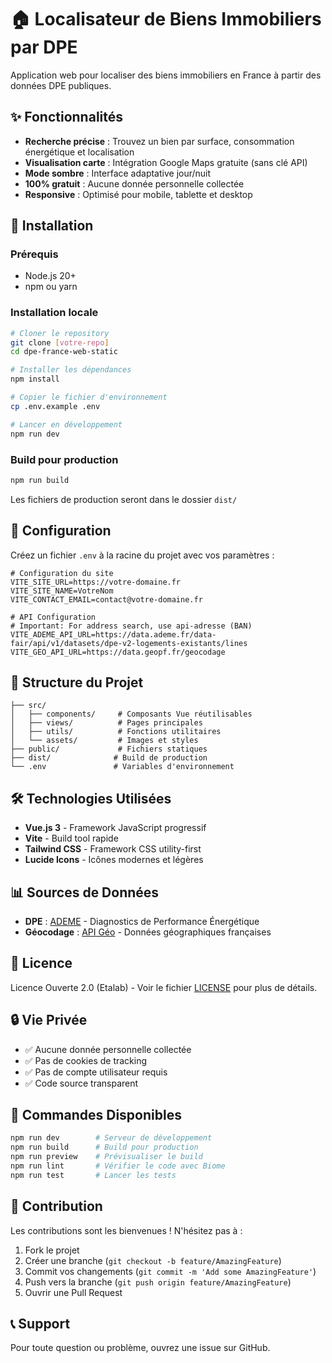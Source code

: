 # 🏠 Localisateur de Biens Immobiliers par DPE

Application web pour localiser des biens immobiliers en France à partir des données DPE publiques.

## ✨ Fonctionnalités

- **Recherche précise** : Trouvez un bien par surface, consommation énergétique et localisation
- **Visualisation carte** : Intégration Google Maps gratuite (sans clé API)
- **Mode sombre** : Interface adaptative jour/nuit
- **100% gratuit** : Aucune donnée personnelle collectée
- **Responsive** : Optimisé pour mobile, tablette et desktop

## 🚀 Installation

### Prérequis
- Node.js 20+
- npm ou yarn

### Installation locale
```bash
# Cloner le repository
git clone [votre-repo]
cd dpe-france-web-static

# Installer les dépendances
npm install

# Copier le fichier d'environnement
cp .env.example .env

# Lancer en développement
npm run dev
```

### Build pour production
```bash
npm run build
```

Les fichiers de production seront dans le dossier `dist/`

## 🔧 Configuration

Créez un fichier `.env` à la racine du projet avec vos paramètres :

```env
# Configuration du site
VITE_SITE_URL=https://votre-domaine.fr
VITE_SITE_NAME=VotreNom
VITE_CONTACT_EMAIL=contact@votre-domaine.fr

# API Configuration
# Important: For address search, use api-adresse (BAN)
VITE_ADEME_API_URL=https://data.ademe.fr/data-fair/api/v1/datasets/dpe-v2-logements-existants/lines
VITE_GEO_API_URL=https://data.geopf.fr/geocodage
```

## 📂 Structure du Projet

```
├── src/
│   ├── components/     # Composants Vue réutilisables
│   ├── views/          # Pages principales
│   ├── utils/          # Fonctions utilitaires
│   └── assets/         # Images et styles
├── public/             # Fichiers statiques
├── dist/              # Build de production
└── .env               # Variables d'environnement
```

## 🛠 Technologies Utilisées

- **Vue.js 3** - Framework JavaScript progressif
- **Vite** - Build tool rapide
- **Tailwind CSS** - Framework CSS utility-first
- **Lucide Icons** - Icônes modernes et légères

## 📊 Sources de Données

- **DPE** : [ADEME](https://data.ademe.fr) - Diagnostics de Performance Énergétique
- **Géocodage** : [API Géo](https://geo.api.gouv.fr) - Données géographiques françaises

## 📜 Licence

Licence Ouverte 2.0 (Etalab) - Voir le fichier [LICENSE](LICENSE) pour plus de détails.

## 🔒 Vie Privée

- ✅ Aucune donnée personnelle collectée
- ✅ Pas de cookies de tracking
- ✅ Pas de compte utilisateur requis
- ✅ Code source transparent

## 📝 Commandes Disponibles

```bash
npm run dev        # Serveur de développement
npm run build      # Build pour production
npm run preview    # Prévisualiser le build
npm run lint       # Vérifier le code avec Biome
npm run test       # Lancer les tests
```

## 🤝 Contribution

Les contributions sont les bienvenues ! N'hésitez pas à :
1. Fork le projet
2. Créer une branche (`git checkout -b feature/AmazingFeature`)
3. Commit vos changements (`git commit -m 'Add some AmazingFeature'`)
4. Push vers la branche (`git push origin feature/AmazingFeature`)
5. Ouvrir une Pull Request

## 📞 Support

Pour toute question ou problème, ouvrez une issue sur GitHub.
